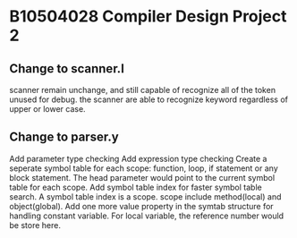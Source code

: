 # B10504028 Compiler Design Project 2
## Change to scanner.l
scanner remain unchange, and still capable of recognize all of the token unused for debug.
the scanner are able to recognize keyword regardless of upper or lower case.
## Change to parser.y
Add parameter type checking
Add expression type checking
Create a seperate symbol table for each scope: function, loop, if statement or any block statement. The head parameter would point to the current symbol table for each scope.
Add symbol table index for faster symbol table search.
A symbol table index is a scope. scope include method(local) and object(global).
Add one more value property in the symtab structure for handling constant variable. For local variable, the reference number would be store here.